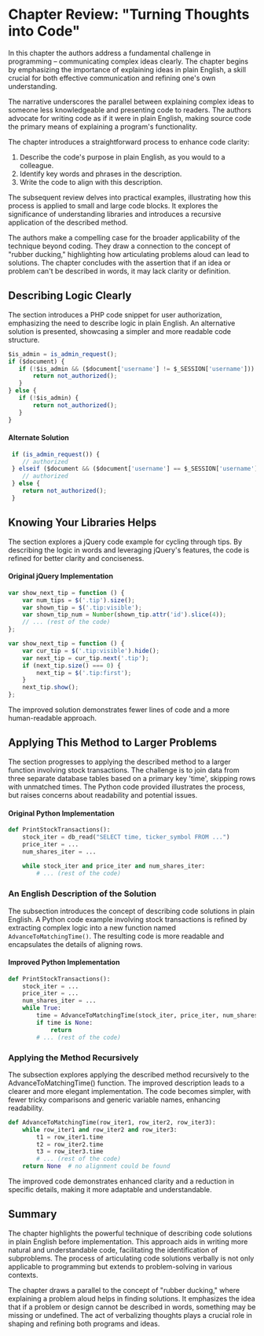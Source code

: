 # Chapter Review: "Turning Thoughts into Code"

In this chapter the authors address a fundamental challenge in programming – communicating complex ideas clearly. The chapter begins by emphasizing the importance of explaining ideas in plain English, a skill crucial for both effective communication and refining one's own understanding.

The narrative underscores the parallel between explaining complex ideas to someone less knowledgeable and presenting code to readers. The authors advocate for writing code as if it were in plain English, making source code the primary means of explaining a program's functionality.

The chapter introduces a straightforward process to enhance code clarity:
1. Describe the code's purpose in plain English, as you would to a colleague.
2. Identify key words and phrases in the description.
3. Write the code to align with this description.

The subsequent review delves into practical examples, illustrating how this process is applied to small and large code blocks. It explores the significance of understanding libraries and introduces a recursive application of the described method.

The authors make a compelling case for the broader applicability of the technique beyond coding. They draw a connection to the concept of "rubber ducking," highlighting how articulating problems aloud can lead to solutions. The chapter concludes with the assertion that if an idea or problem can't be described in words, it may lack clarity or definition.

## Describing Logic Clearly
The section introduces a PHP code snippet for user authorization, emphasizing the need to describe logic in plain English. An alternative solution is presented, showcasing a simpler and more readable code structure.
 ```javascript
 $is_admin = is_admin_request();
 if ($document) {
    if (!$is_admin && ($document['username'] != $_SESSION['username'])) {
        return not_authorized();
    }
 } else {
    if (!$is_admin) {
        return not_authorized();
    }
 }
```
#### Alternate Solution

```javascript
 if (is_admin_request()) {
    // authorized
 } elseif ($document && ($document['username'] == $_SESSION['username'])) {
    // authorized
 } else {
    return not_authorized();
 }
 ```
## Knowing Your Libraries Helps
The section explores a jQuery code example for cycling through tips. By describing the logic in words and leveraging jQuery's features, the code is refined for better clarity and conciseness.

####  Original jQuery Implementation
```javascript
var show_next_tip = function () {
    var num_tips = $('.tip').size();
    var shown_tip = $('.tip:visible');
    var shown_tip_num = Number(shown_tip.attr('id').slice(4));
    // ... (rest of the code)
}; 
```
```javascript
var show_next_tip = function () {
    var cur_tip = $('.tip:visible').hide();
    var next_tip = cur_tip.next('.tip');
    if (next_tip.size() === 0) {
        next_tip = $('.tip:first');
    }
    next_tip.show();
}; 
```
The improved solution demonstrates fewer lines of code and a more human-readable approach.

## Applying This Method to Larger Problems
The section progresses to applying the described method to a larger function involving stock transactions. The challenge is to join data from three separate database tables based on a primary key 'time', skipping rows with unmatched times. The Python code provided illustrates the process, but raises concerns about readability and potential issues.

#### Original Python Implementation
```python
def PrintStockTransactions():
    stock_iter = db_read("SELECT time, ticker_symbol FROM ...")
    price_iter = ...
    num_shares_iter = ...
    
    while stock_iter and price_iter and num_shares_iter:
        # ... (rest of the code)
```

### An English Description of the Solution
The subsection introduces the concept of describing code solutions in plain English. A Python code example involving stock transactions is refined by extracting complex logic into a new function named `AdvanceToMatchingTime()`. The resulting code is more readable and encapsulates the details of aligning rows.

#### Improved Python Implementation
```python
def PrintStockTransactions():
    stock_iter = ...
    price_iter = ...
    num_shares_iter = ...
    while True:
        time = AdvanceToMatchingTime(stock_iter, price_iter, num_shares_iter)
        if time is None:
            return
        # ... (rest of the code)
```

### Applying the Method Recursively
The subsection explores applying the described method recursively to the AdvanceToMatchingTime() function. The improved description leads to a clearer and more elegant implementation. The code becomes simpler, with fewer tricky comparisons and generic variable names, enhancing readability.

```python
def AdvanceToMatchingTime(row_iter1, row_iter2, row_iter3):
    while row_iter1 and row_iter2 and row_iter3:    
        t1 = row_iter1.time
        t2 = row_iter2.time
        t3 = row_iter3.time
        # ... (rest of the code)
    return None  # no alignment could be found
```
The improved code demonstrates enhanced clarity and a reduction in specific details, making it more adaptable and understandable.

## Summary
The chapter highlights the powerful technique of describing code solutions in plain English before implementation. This approach aids in writing more natural and understandable code, facilitating the identification of subproblems. The process of articulating code solutions verbally is not only applicable to programming but extends to problem-solving in various contexts.

The chapter draws a parallel to the concept of "rubber ducking," where explaining a problem aloud helps in finding solutions. It emphasizes the idea that if a problem or design cannot be described in words, something may be missing or undefined. The act of verbalizing thoughts plays a crucial role in shaping and refining both programs and ideas.


